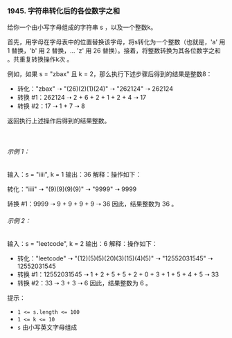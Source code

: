 ### 1945. 字符串转化后的各位数字之和

给你一个由小写字母组成的字符串 s ，以及一个整数k。

首先，用字母在字母表中的位置替换该字母，将s转化为一个整数（也就是，'a' 用 1 替换，'b' 用 2 替换，... 'z' 用 26 替换）。接着，将整数转换为其各位数字之和 。共重复转换操作k次 。

例如，如果 s = "zbax" 且 k = 2，那么执行下述步骤后得到的结果是整数8：

- 转化："zbax" ➝ "(26)(2)(1)(24)" ➝ "262124" ➝ 262124
- 转换 #1：262124 ➝ 2 + 6 + 2 + 1 + 2 + 4 ➝ 17
- 转换 #2：17 ➝ 1 + 7 ➝ 8

返回执行上述操作后得到的结果整数。

 

###### 示例 1：

输入：s = "iiii", k = 1
输出：36
解释：操作如下：

转化："iiii" ➝ "(9)(9)(9)(9)" ➝ "9999" ➝ 9999

转换 #1：9999 ➝ 9 + 9 + 9 + 9 ➝ 36
因此，结果整数为 36 。



###### 示例 2：

输入：s = "leetcode", k = 2
输出：6
解释：操作如下：

- 转化："leetcode" ➝ "(12)(5)(5)(20)(3)(15)(4)(5)" ➝ "12552031545" ➝ 12552031545
- 转换 #1：12552031545 ➝ 1 + 2 + 5 + 5 + 2 + 0 + 3 + 1 + 5 + 4 + 5 ➝ 33
- 转换 #2：33 ➝ 3 + 3 ➝ 6
  因此，结果整数为 6 。


提示：

- `1 <= s.length <= 100`
- `1 <= k <= 10`
- `s` 由小写英文字母组成
